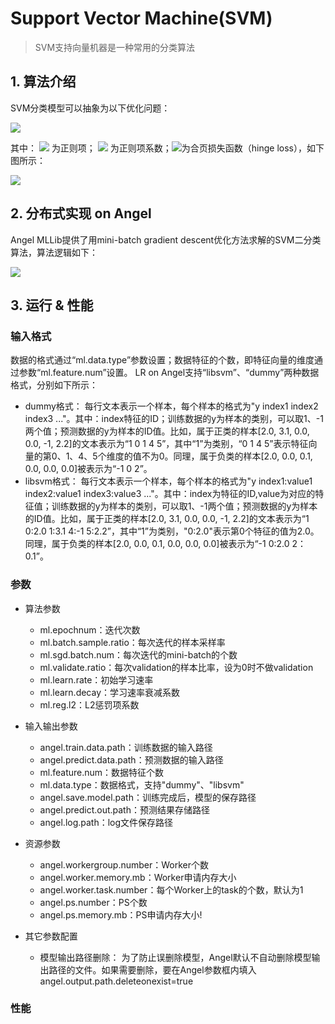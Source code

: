 # Support Vector Machine(SVM)

> SVM支持向量机器是一种常用的分类算法


## 1. 算法介绍
SVM分类模型可以抽象为以下优化问题：

![](../img/SVM_obj.png)

其中：
![](../img/SVM_reg.png)
为正则项；
![](../img/SVM_lambda.png)
为正则项系数；![](../img/SVM_hingeloss.png)为合页损失函数（hinge loss），如下图所示：  

![](../img/SVM_hingeloss_pic.png)


## 2. 分布式实现 on Angel
Angel MLLib提供了用mini-batch gradient descent优化方法求解的SVM二分类算法，算法逻辑如下：

![](../img/SVM_code.png)



## 3. 运行 & 性能
### 输入格式
  数据的格式通过“ml.data.type”参数设置；数据特征的个数，即特征向量的维度通过参数“ml.feature.num”设置。
LR on Angel支持“libsvm”、“dummy”两种数据格式，分别如下所示：
  * dummy格式：
    每行文本表示一个样本，每个样本的格式为"y index1 index2 index3 ..."。其中：index特征的ID；训练数据的y为样本的类别，可以取1、-1两个值；预测数据的y为样本的ID值。比如，属于正类的样本[2.0, 3.1, 0.0, 0.0, -1, 2.2]的文本表示为“1 0 1 4 5”，其中“1”为类别，“0 1 4 5”表示特征向量的第0、1、4、5个维度的值不为0。同理，属于负类的样本[2.0, 0.0, 0.1, 0.0, 0.0, 0.0]被表示为“-1 0 2”。
  * libsvm格式：
    每行文本表示一个样本，每个样本的格式为"y index1:value1 index2:value1 index3:value3 ..."。其中：index为特征的ID,value为对应的特征值；训练数据的y为样本的类别，可以取1、-1两个值；预测数据的y为样本的ID值。比如，属于正类的样本[2.0, 3.1, 0.0, 0.0, -1, 2.2]的文本表示为“1 0:2.0 1:3.1 4:-1 5:2.2”，其中“1”为类别，"0:2.0"表示第0个特征的值为2.0。同理，属于负类的样本[2.0, 0.0, 0.1, 0.0, 0.0, 0.0]被表示为“-1 0:2.0 2：0.1”。

### 参数
* 算法参数
  * ml.epochnum：迭代次数
  * ml.batch.sample.ratio：每次迭代的样本采样率
  * ml.sgd.batch.num：每次迭代的mini-batch的个数
  * ml.validate.ratio：每次validation的样本比率，设为0时不做validation
  * ml.learn.rate：初始学习速率
  * ml.learn.decay：学习速率衰减系数
  * ml.reg.l2：L2惩罚项系数

* 输入输出参数
  * angel.train.data.path：训练数据的输入路径
  * angel.predict.data.path：预测数据的输入路径
  * ml.feature.num：数据特征个数
  * ml.data.type：数据格式，支持"dummy"、"libsvm" 
  * angel.save.model.path：训练完成后，模型的保存路径
  *	angel.predict.out.path：预测结果存储路径
  * angel.log.path：log文件保存路径
 
* 资源参数
  * angel.workergroup.number：Worker个数
  * angel.worker.memory.mb：Worker申请内存大小
  * angel.worker.task.number：每个Worker上的task的个数，默认为1
  * angel.ps.number：PS个数
  * angel.ps.memory.mb：PS申请内存大小!

* 其它参数配置
  * 模型输出路径删除：
   为了防止误删除模型，Angel默认不自动删除模型输出路径的文件。如果需要删除，要在Angel参数框内填入angel.output.path.deleteonexist=true

### 性能